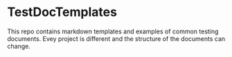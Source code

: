 # TestDocTemplates
This repo contains markdown templates and examples of common testing documents. Evey project is different and the structure of the documents can change. 
